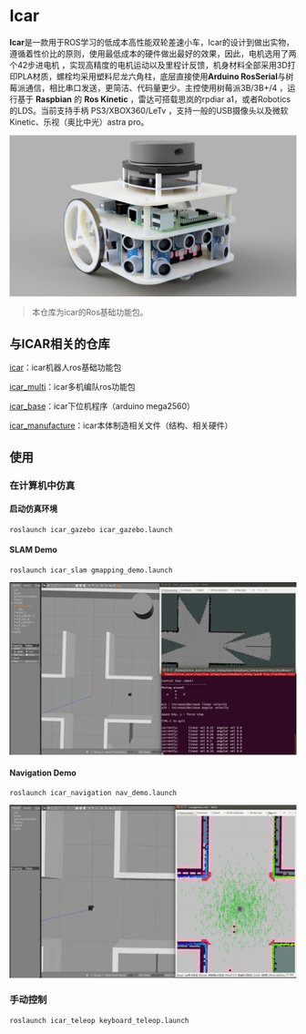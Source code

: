 # Icar
​	**Icar**是一款用于ROS学习的低成本高性能双轮差速小车，Icar的设计到做出实物，遵循着性价比的原则，使用最低成本的硬件做出最好的效果，因此，电机选用了两个42步进电机 ，实现高精度的电机运动以及里程计反馈，机身材料全部采用3D打印PLA材质，螺栓均采用塑料尼龙六角柱，底层直接使用**Arduino RosSerial**与树莓派通信，相比串口发送，更简洁、代码量更少。主控使用树莓派3B/3B+/4 ，运行基于 **Raspbian** 的 **Ros Kinetic** ，雷达可搭载思岚的rpdiar a1，或者Robotics的LDS。当前支持手柄 PS3/XBOX360/LeTv ，支持一般的USB摄像头以及微软Kinetic、乐视（奥比中光）astra pro。

![Top](./images/icar_all.png)

> 本仓库为icar的Ros基础功能包。

## 与ICAR相关的仓库

[icar](https://github.com/yltzdhbc/icar.git)：icar机器人ros基础功能包

[icar_multi](https://github.com/yltzdhbc/icar_multi.git)：icar多机编队ros功能包

[icar_base](https://github.com/yltzdhbc/icar_base.git)：icar下位机程序（arduino mega2560）

[icar_manufacture](https://github.com/yltzdhbc/icar_manufacture.git)：icar本体制造相关文件（结构、相关硬件）


## 使用

### 在计算机中仿真

#### 启动仿真环境
```
roslaunch icar_gazebo icar_gazebo.launch
```

#### SLAM Demo
```
roslaunch icar_slam gmapping_demo.launch
```

![slam_demo](images/slam_demo.gif)

#### Navigation Demo

```
roslaunch icar_navigation nav_demo.launch
```

![nav_demo](images/nav_demo.gif)

### 手动控制

```
roslaunch icar_teleop keyboard_teleop.launch
```

